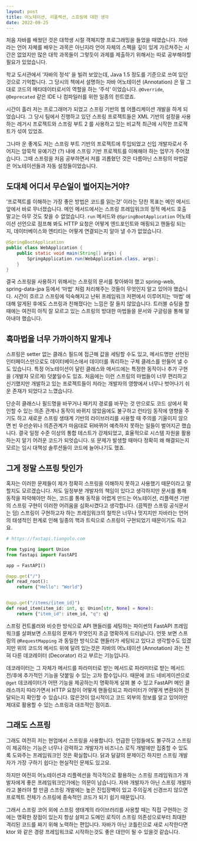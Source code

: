 ```yaml
---
layout: post
title: 어노테이션, 리플렉션, 스프링에 대한 생각
date: 2022-09-25
---
```


처음 자바를 배웠던 것은 대학생 시절 객체지향 프로그래밍을 들었을 때였습니다.  자바라는 언어 자체를 배우는 과목은 아닌지라 언어 자체의 스펙을 깊이 있게 가르쳐주는 시간은 없었지만 많은 대학 과목들이 그렇듯이 과제를 제출하기 위해서는 따로 공부해야할 필요가 있었습니다.

학교 도서관에서 ‘자바의 정석’ 을 빌려 보았는데, Java 1.5 정도를 기준으로 쓰여 있던 것으로 기억합니다. 그 당시의 책에서 설명하는 자바 어노테이션 (Annotation) 은 말 그대로 코드의  메타데이터로서의 역할을 하는 ‘주석’ 이었습니다. `@Override`, `@Deprecated` 같은 IDE 나 컴파일러를 위한 일종의 힌트였죠.

시간이 흘러 저는 프로그래머가 되었고 스프링 기반의 웹 어플리케이션 개발을 하게 되었습니다. 그 당시 팀에서 진행하고 있던 스프링 프로젝트들은 XML 기반의 설정을 사용하는 레거시 프로젝트와 스프링 부트 2 를 사용하고 있는 비교적 최근에 시작한 프로젝트가 섞여 있었죠.

그나마 운 좋게도 저는 스프링 부트 기반의 프로젝트에 투입되었고 신입 개발자로서 주어지는 암묵적 유예기간 (?) 내에 스프링 기반 프로젝트를 이해해야 하는 업무가 주어졌습니다. 그때 스프링을 처음 공부하면서 저를 괴롭혔던 것은 다름아닌 스프링의 마법같은 어노테이션들과 자동 설정들이었습니다.

## 도대체 어디서 무슨일이 벌어지는거야?
‘프로젝트를 이해하는 가장 좋은 방법은 코드를 읽는것’ 이라는 당찬 목표는 메인 메서드 앞에서 바로 무너졌습니다. 메인 메서드에서는 스프링 프레임워크의 정적 메서드 호출 말고는 아무 것도 찾을 수 없었습니다.  `run`  메서드와 `@SpringBootApplication` 어노테이션 선언으로 점프해 봐도 HTTP 요청은 어떻게 엔드포인트와 매핑되고 핸들링 되는지, 데이터베이스와 엔티티는 어떻게 연결되는지 알아 낼 수가 없었습니다.

```java
@SpringBootApplication
public class WebApplication {
    public static void main(String[] args) {
        SpringApplication.run(WebApplication.class, args);
    }
}
```

결국 스프링을 사용하기 위해서는 스프링의 문서를 찾아봐야 했고 spring-web, spring-data-jpa 등에서 ‘마법’ 처럼 처리해주는 것들이 무엇인지 알고 있어야 했습니다. 시간이 흐르고 스프링에 익숙해지고 난뒤 프레임워크 저편에서 이루어지는 ‘마법’ 에 대해 알게된 후에도 스프링과 친해졌다는 느낌은 잘 들지 않았습니다. 트러블 슈팅을 할 때에는 여전히 아직 잘 모르고 있는 스프링의 방대한 마법들을 문서와 구글링을 통해 알아내야 했습니다.

## 흑마법을 너무 가까이하지 말게나
스프링은 setter 없는 클래스 필드에 접근해 값을 세팅할 수도 있고, 메서드명만 선언된 인터페이스만으로도 데이터베이스에서 데이터를 쿼리하는 구체 클레스를 만들어 낼 수도 있습니다. 특정 어노테이션이 달린 클래스와 메서드에는 특정한 동작이나 추가 구현을 (개발자 모르게) 덧붙일수도 있죠. 처음에는 이런 스프링의 마법들이 너무 편리하고 신기했지만 개발하고 있는 프로젝트들이 저라는 개발자의 영향에서 너무나 벗어나기 쉬운 존재가 되었다고 느꼈습니다.

단순히 클래스나 필드명을 바꾸거나 패키지 경로를 바꾸는 것 만으로도 코드 상에서 확인할 수 있는 의존 관계나 동작이 바뀌지 않았음에도 불구하고 런타임 동작에 영향을 주기도 하고 새로운 스프링 생태계 기반의 라이브러리를 사용할 때 주의를 기울이지 않으면 빈 우선순위나 의존관계가 마음대로 뒤바뀌어 예측하지 못하는 일들이 벌어지곤 했습니다. 결국 일정 수준 이상의 통합 테스트가 강제되었고, 효율적으로 시스템 자원을 활용하는지 알기 어려운 코드가 되엇습니다. 또 문제가 발생할 때마다 정확히 왜 해결되는지 모르는 임시 대책성 솔루션들이 코드에 늘어나기도 했죠.

## 그게 정말 스프링 탓인가
혹자는 이러한 문제들이 제가 정확히 스프링을 이해하지 못하고 사용했기 때문이라고 말할지도 모르겠습니다. 저도 일정부분 개발자의 책임이 있다고 생각하지만 문서를 통해 동작을 파악해야만 하는, 코드를 통해 동작을 어렵게 만드는 어노테이션, 리플렉션 기반의 스프링 구현이 이러한 어려움을 심화시켰다고 생각합니다. (끔찍한 스프링 공식문서는 덤) 스프링이 구현하고자 하는 프레임워크의 철학은 너무나 멋지지만 자바라는 언어의 태생적인 한계로 인해 일종의 핵과 트릭으로 스프링이 구현되었기 때문이기도 하고요.

```python
# https://fastapi.tiangolo.com

from typing import Union
from fastapi import FastAPI

app = FastAPI()

@app.get("/")
def read_root():
    return {"Hello": "World"}


@app.get("/items/{item_id}")
def read_item(item_id: int, q: Union[str, None] = None):
    return {"item_id": item_id, "q": q}
```

스프링 컨트롤러와 비슷한 방식으로 API 핸들러를 세팅하는 파이썬의 FastAPI 프레임워크를 살펴보면 스프링의 문제가 무엇인지 조금 명확하게 드러납니다. 언뜻 보면 스프링의 `@RequestMapping` 과 동일한 방식으로 핸들러가 세팅되고 있다고 생각할수도 있겠지만 위의 코드의 메서드 위에 달려 있는것은 자바의 어노테이션 (Annotation) 과는 전혀 다른 데코레이터 (Decorator) 라고 부르는 기능입니다. 

데코레이터는 그 자체가 메서드를 파라미터로 받는 메서드로 파라미터로 받는 메서드 전/후에 추가적인 기능을 덧붙일 수 있는 고차 함수입니다. 때문에 코드 네비게이션으로 `@get` 데코레이터가 어떤 기능을 제공하는지 명확하게 살펴 볼 수 있고 FastAPI 메인 클래스까지 따라가면서 HTTP 요청이 어떻게 핸들링되고 파라미터가 어떻게 변환되어 전달되는지 확인할 수 있습니다. 많은것이 암시적이고 코드 외부의 정보를 알고 있어야만 제대로 활용할 수 있는 스프링과 대조적인 점이죠.

## 그래도 스프링

그래도 여전히 저는 현업에서 스프링을 사용합니다. 언급한 단점들에도 불구하고 스프링이 제공하는 기능은 너무나 강력하고 개발자가 비즈니스 로직 개발에만 집중할 수 있도록 도와주는 프레임워크인 것은 확실합니다. 닭과 달걀의 문제이긴 하지만 스프링 개발자가 가장 구하기 쉽다는 현실적인 문제도 있고요.

하지만 여전히 어노테이션과 리플렉션을 적극적으로 활용하는 스프링 프레임워크가 개발자에게 좋은 프레임워크인가에는 의문이 남습니다. 자바 개발자가 아닌 스프링 개발자라고 불러야 할 만큼 스프링 개발에는 높은 진입장벽이 있고 주의깊게 신경쓰지 않으면 프로젝트 전체가 스프링에 종속적인 코드가 되기 쉽기 때문입니다.

그래서 스프링 코어 외에 스프링 생태계의 라이브러리를 사용할 때는 직접 구현하는 것에는 명확한 장점이 있는지 항상 살피고 도메인 로직이 스프링 의존성으로부터 최대한 격리된 코드를 짜기 위해 노력하는 편입니다. 자바가 아닌 코틀린으로 새로 시작한다면 ktor 와 같은 경량 프레임워크로 시작하는것도 좋은 대안이 될 수 있을것 같습니다.
